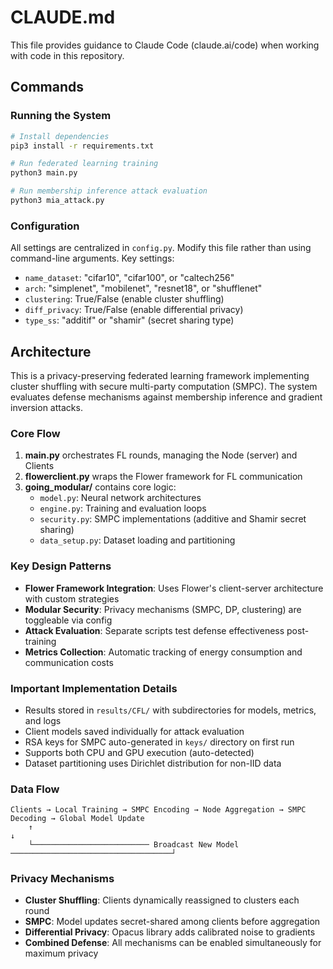 # CLAUDE.md

This file provides guidance to Claude Code (claude.ai/code) when working with code in this repository.

## Commands

### Running the System
```bash
# Install dependencies
pip3 install -r requirements.txt

# Run federated learning training
python3 main.py

# Run membership inference attack evaluation
python3 mia_attack.py
```

### Configuration
All settings are centralized in `config.py`. Modify this file rather than using command-line arguments. Key settings:
- `name_dataset`: "cifar10", "cifar100", or "caltech256"
- `arch`: "simplenet", "mobilenet", "resnet18", or "shufflenet"
- `clustering`: True/False (enable cluster shuffling)
- `diff_privacy`: True/False (enable differential privacy)
- `type_ss`: "additif" or "shamir" (secret sharing type)

## Architecture

This is a privacy-preserving federated learning framework implementing cluster shuffling with secure multi-party computation (SMPC). The system evaluates defense mechanisms against membership inference and gradient inversion attacks.

### Core Flow
1. **main.py** orchestrates FL rounds, managing the Node (server) and Clients
2. **flowerclient.py** wraps the Flower framework for FL communication
3. **going_modular/** contains core logic:
   - `model.py`: Neural network architectures
   - `engine.py`: Training and evaluation loops
   - `security.py`: SMPC implementations (additive and Shamir secret sharing)
   - `data_setup.py`: Dataset loading and partitioning

### Key Design Patterns
- **Flower Framework Integration**: Uses Flower's client-server architecture with custom strategies
- **Modular Security**: Privacy mechanisms (SMPC, DP, clustering) are toggleable via config
- **Attack Evaluation**: Separate scripts test defense effectiveness post-training
- **Metrics Collection**: Automatic tracking of energy consumption and communication costs

### Important Implementation Details
- Results stored in `results/CFL/` with subdirectories for models, metrics, and logs
- Client models saved individually for attack evaluation
- RSA keys for SMPC auto-generated in `keys/` directory on first run
- Supports both CPU and GPU execution (auto-detected)
- Dataset partitioning uses Dirichlet distribution for non-IID data

### Data Flow
```
Clients → Local Training → SMPC Encoding → Node Aggregation → SMPC Decoding → Global Model Update
    ↑                                                                                    ↓
    └────────────────────────── Broadcast New Model ────────────────────────────────────┘
```

### Privacy Mechanisms
- **Cluster Shuffling**: Clients dynamically reassigned to clusters each round
- **SMPC**: Model updates secret-shared among clients before aggregation
- **Differential Privacy**: Opacus library adds calibrated noise to gradients
- **Combined Defense**: All mechanisms can be enabled simultaneously for maximum privacy